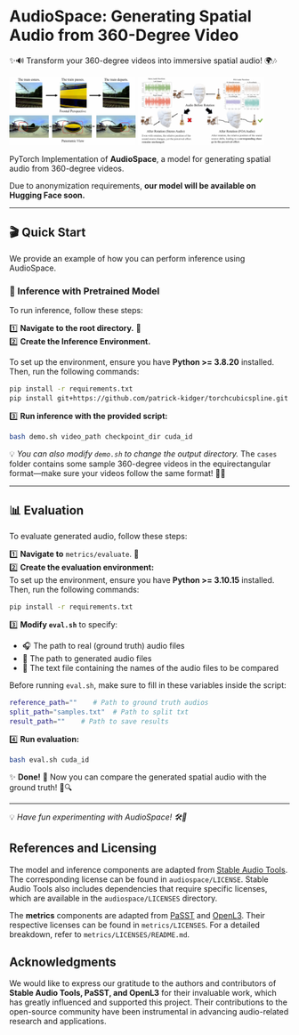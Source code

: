 # AudioSpace: Generating Spatial Audio from 360-Degree Video  

✨🔊 Transform your 360-degree videos into immersive spatial audio! 🌍🎶  

<img src="assets/figure1-a.png" width="45%"> <img src="assets/figure1-b.png" width="45%">  

PyTorch Implementation of **AudioSpace**, a model for generating spatial audio from 360-degree videos.  

Due to anonymization requirements, **our model will be available on Hugging Face soon.**  

---

## 🎬 Quick Start  
We provide an example of how you can perform inference using AudioSpace.  

### 🏃 Inference with Pretrained Model  
To run inference, follow these steps:  

1️⃣ **Navigate to the root directory.** 📂  
2️⃣ **Create the Inference Environment.**  

To set up the environment, ensure you have **Python >= 3.8.20** installed. Then, run the following commands:  

```bash
pip install -r requirements.txt
pip install git+https://github.com/patrick-kidger/torchcubicspline.git
```
 
3️⃣ **Run inference with the provided script:**  
   ```bash
   bash demo.sh video_path checkpoint_dir cuda_id
   ```  
💡 *You can also modify `demo.sh` to change the output directory.* The `cases` folder contains some sample 360-degree videos in the equirectangular format—make sure your videos follow the same format! 🎥✨  

---

## 📊 Evaluation  
To evaluate generated audio, follow these steps:  

1️⃣ **Navigate to** `metrics/evaluate`. 📂  
2️⃣ **Create the evaluation environment:**  
    To set up the environment, ensure you have **Python >= 3.10.15** installed. Then, run the following commands: 
   ```bash
   pip install -r requirements.txt
   ```  
3️⃣ **Modify `eval.sh`** to specify:  
   - 🎧 The path to real (ground truth) audio files  
   - 🎵 The path to generated audio files  
   - 📜 The text file containing the names of the audio files to be compared  

Before running `eval.sh`, make sure to fill in these variables inside the script:  
```bash
reference_path=""    # Path to ground truth audios  
split_path="samples.txt"  # Path to split txt  
result_path=""    # Path to save results  
```  

4️⃣ **Run evaluation:**  
   ```bash
   bash eval.sh cuda_id
   ```  

✨ **Done!** 🎉 Now you can compare the generated spatial audio with the ground truth! 🚀🔍  

---

💡 *Have fun experimenting with AudioSpace! 🛠️💖*

## References and Licensing 

The model and inference components are adapted from [Stable Audio Tools](https://github.com/Stability-AI/stable-audio-tools). The corresponding license can be found in `audiospace/LICENSE`. Stable Audio Tools also includes dependencies that require specific licenses, which are available in the `audiospace/LICENSES` directory.  

The **metrics** components are adapted from [PaSST](https://github.com/kkoutini/PaSST) and [OpenL3](https://github.com/marl/openl3). Their respective licenses can be found in `metrics/LICENSES`. For a detailed breakdown, refer to `metrics/LICENSES/README.md`.  

## Acknowledgments  
We would like to express our gratitude to the authors and contributors of **Stable Audio Tools, PaSST, and OpenL3** for their invaluable work, which has greatly influenced and supported this project. Their contributions to the open-source community have been instrumental in advancing audio-related research and applications.  

